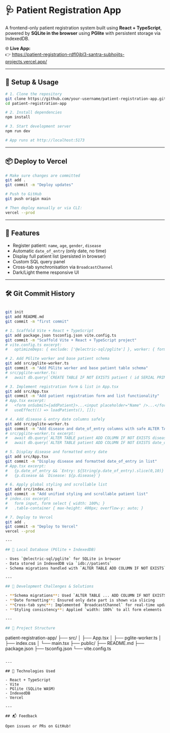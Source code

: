 # 🩺 Patient Registration App

A frontend-only patient registration system built using **React + TypeScript**, powered by **SQLite in the browser** using **PGlite** with persistent storage via IndexedDB.

🌐 **Live App:**  
👉 https://patient-registration-rdfl0jbl3-santra-subhojits-projects.vercel.app/

---

## 🚀 Setup & Usage

```bash
# 1. Clone the repository
git clone https://github.com/your-username/patient-registration-app.git
cd patient-registration-app

# 2. Install dependencies
npm install

# 3. Start development server
npm run dev

# App runs at http://localhost:5173
```

---

## 📦 Deploy to Vercel

```bash
# Make sure changes are committed
git add .
git commit -m "Deploy updates"

# Push to GitHub
git push origin main

# Then deploy manually or via CLI:
vercel --prod
```

---

## 🧩 Features

- Register patient: `name`, `age`, `gender`, `disease`
- Automatic `date_of_entry` (only date, no time)
- Display full patient list (persisted in browser)
- Custom SQL query panel
- Cross-tab synchronisation via `BroadcastChannel`
- Dark/Light theme responsive UI

---

## 🛠 Git Commit History

```bash

git init
git add README.md
git commit -m "first commit"

# 1. Scaffold Vite + React + TypeScript
git add package.json tsconfig.json vite.config.ts
git commit -m "Scaffold Vite + React + TypeScript project"  
# vite.config.ts excerpt:
#   optimizeDeps: { exclude: ['@electric-sql/pglite'] }, worker: { format: 'es' }

# 2. Add PGlite worker and base patient schema
git add src/pglite-worker.ts
git commit -m "Add PGlite worker and base patient table schema"  
# src/pglite-worker.ts:
#   await db.query(`CREATE TABLE IF NOT EXISTS patient ( id SERIAL PRIMARY KEY, name TEXT NOT NULL, age INTEGER, gender TEXT );`);

# 3. Implement registration form & list in App.tsx
git add src/App.tsx
git commit -m "Add patient registration form and list functionality"  
# App.tsx excerpt:
#   <form onSubmit={addPatient}>...<input placeholder="Name" />...</form>
#   useEffect(() => loadPatients(), []);

# 4. Add disease & entry date columns safely
git add src/pglite-worker.ts
git commit -m "Add disease and date_of_entry columns with safe ALTER TABLE"  
# src/pglite-worker.ts excerpt:
#   await db.query(`ALTER TABLE patient ADD COLUMN IF NOT EXISTS disease TEXT;`);
#   await db.query(`ALTER TABLE patient ADD COLUMN IF NOT EXISTS date_of_entry DATE NOT NULL DEFAULT CURRENT_DATE;`);

# 5. Display disease and formatted entry date
git add src/App.tsx
git commit -m "Display disease and formatted date_of_entry in list"  
# App.tsx excerpt:
#   {p.date_of_entry && `Entry: ${String(p.date_of_entry).slice(0,10)}`}
#   {p.disease && `Disease: ${p.disease}`}

# 6. Apply global styling and scrollable list
git add src/index.css
git commit -m "Add unified styling and scrollable patient list"  
# index.css excerpt:
#   form input, form select { width: 100%; }
#   .table-container { max-height: 400px; overflow-y: auto; }

# 7. Deploy to Vercel
git add .
git commit -m "Deploy to Vercel"
vercel --prod

---

## 💾 Local Database (PGlite + IndexedDB)

- Uses `@electric-sql/pglite` for SQLite in browser
- Data stored in IndexedDB via `idb://patients`
- Schema migrations handled with `ALTER TABLE ADD COLUMN IF NOT EXISTS`

---

## 🧠 Development Challenges & Solutions

- **Schema migrations**: Used `ALTER TABLE ... ADD COLUMN IF NOT EXISTS` safely
- **Date formatting**: Ensured only date part is shown via slicing
- **Cross-tab sync**: Implemented `BroadcastChannel` for real-time updates
- **Styling consistency**: Applied `width: 100%` to all form elements

---

## 📁 Project Structure

```
patient-registration-app/
├── src/
│   ├── App.tsx
│   ├── pglite-worker.ts
│   ├── index.css
│   └── main.tsx
├── public/
├── README.md
├── package.json
├── tsconfig.json
└── vite.config.ts
```

---

## 🎨 Technologies Used

- React + TypeScript
- Vite
- PGlite (SQLite WASM)
- IndexedDB
- Vercel

---

## 📬 Feedback

Open issues or PRs on GitHub!
